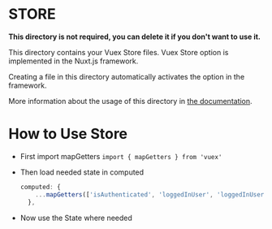 # STORE

**This directory is not required, you can delete it if you don't want to use it.**

This directory contains your Vuex Store files.
Vuex Store option is implemented in the Nuxt.js framework.

Creating a file in this directory automatically activates the option in the framework.

More information about the usage of this directory in [the documentation](https://nuxtjs.org/guide/vuex-store).

# How to Use Store

- First import mapGetters `import { mapGetters } from 'vuex'`
- Then load needed state in computed

  ```js
  computed: {
      ...mapGetters(['isAuthenticated', 'loggedInUser', 'loggedInUserRole']),
    },
  ```

- Now use the State where needed
